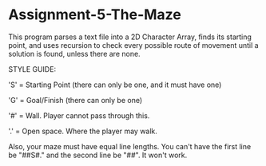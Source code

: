 # Assignment-5-The-Maze

This program parses a text file into a 2D Character Array, finds its starting point, and uses recursion to check every possible route of movement until a solution is found, unless there are none.

STYLE GUIDE:

'S' = Starting Point (there can only be one, and it must have one)

'G' = Goal/Finish (there can only be one)

'#' = Wall. Player cannot pass through this.

'.' = Open space. Where the player may walk.



Also, your maze must have equal line lengths. You can't have the first line be "##S#." and the second line be "##". It won't work.

